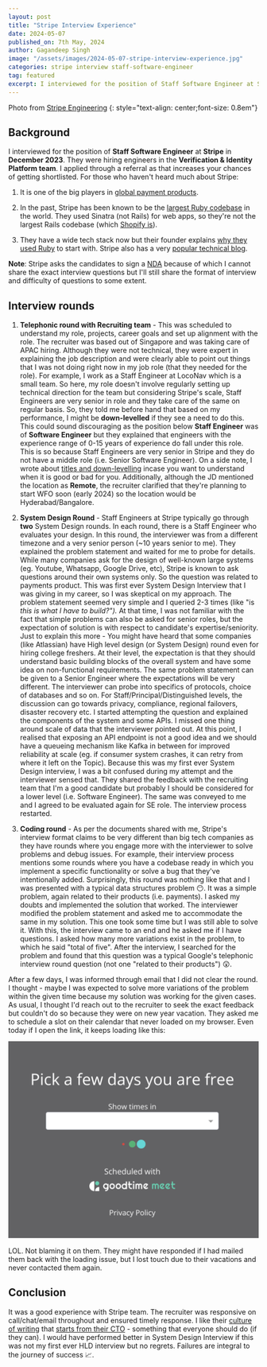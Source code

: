 ```yaml
---
layout: post
title: "Stripe Interview Experience"
date: 2024-05-07
published_on: 7th May, 2024
author: Gagandeep Singh
image: "/assets/images/2024-05-07-stripe-interview-experience.jpg"
categories: stripe interview staff-software-engineer
tag: featured
excerpt: I interviewed for the position of Staff Software Engineer at Stripe in December 2023. They were hiring engineers in the Verification & Identity Platform team.
---
```


Photo from <a href="https://www.google.com/search?sca_esv=87522dea2824ff52&sca_upv=1&sxsrf=ADLYWILkvvPEaLSLta0vbUlLLiSxs0BWaw:1715080024675&q=stripe&uds=ADvngMjTNPKEE-q7I44lun7GC2_xSBJakMDKk-zKP558UX3sGFgOo0obkT031nY191A6wYa4TKscNMz9nP09qudeXs6qjCVIMuAYWsNeUj1s-4H7nT9Qe8VwqZDmCXUj1j6FA1u2k2VYrDv3nso5ytnOUTS-I_q57ncjE0lSWYQOUjGzhq2Q6jSJwajnI5-4O-5SG-GId7Ebxmrab0S7tl0xBLhPcrufYwvgG_qRMVkigo81MJHwaHwu31KwhIxtySTCHOFpjrTG_mwsclx4pnuJ8YDWgoKJb-w717k6A5s5toPiq-guPtM&udm=2&prmd=isvnmbtz&sa=X&ved=2ahUKEwi0_Ib9svuFAxWybmwGHTv9D0QQtKgLegQIDBAB&biw=1496&bih=812&dpr=2#vhid=LKToaxY8zwIc8M&vssid=mosaic">Stripe Engineering</a>
{: style="text-align: center;font-size: 0.8em"}


## Background

I interviewed for the position of **Staff Software Engineer** at **Stripe** in **December 2023**. They were hiring engineers in the **Verification & Identity Platform team**. I applied through a referral as that increases your chances of getting shortlisted. For those who haven't heard much about Stripe:

1. It is one of the big players in [global payment products](https://docs.stripe.com/products).

2. In the past, Stripe has been known to be the [largest Ruby codebase](https://www.linkedin.com/posts/gergelyorosz_stripe-softwareengineering-activity-7140426202174967808-xDQE/) in the world. They used Sinatra (not Rails) for web apps, so they're not the largest Rails codebase (which [Shopify is](https://shopify.engineering/shopify-monolith#:~:text=Our%20main%20monolith%20is%20one,of%20developers%20currently%20adding%20features.)).

3. They have a wide tech stack now but their founder explains [why they used Ruby](https://www.quora.com/Why-did-Stripe-choose-to-use-Ruby-for-its-backend-language) to start with. Stripe also has a very [popular technical blog](https://stripe.com/blog/engineering).


**Note**: Stripe asks the candidates to sign a [NDA](https://news.ycombinator.com/item?id=1952848) because of which I cannot share the exact interview questions but I'll still share the format of interview and difficulty of questions to some extent.

## Interview rounds

1. **Telephonic round with Recruiting team** - This was scheduled to understand my role, projects, career goals and set up alignment with the role. The recruiter was based out of Singapore and was taking care of APAC hiring. Although they were not technical, they were expert in explaining the job description and were clearly able to point out things that I was not doing right now in my job role (that they needed for the role). For example, I work as a Staff Engineer at LocoNav which is a small team. So here, my role doesn't involve regularly setting up technical direction for the team but considering Stripe's scale, Staff Engineers are very senior in role and they take care of the same on regular basis. So, they told me before hand that based on my performance, I might be **down-levelled** if they see a need to do this. This could sound discouraging as the position below **Staff Engineer** was of **Software Engineer** but they explained that engineers with the experience range of 0-15 years of experience do fall under this role. This is so because Staff Engineers are very senior in Stripe and they do not have a middle role (i.e. Senior Software Engineer).
    On a side note, I wrote about [titles and down-levelling](https://blog.gagan93.me/titles-inflation-and-down-levelling) incase you want to understand when it is good or bad for you. Additionally, although the JD mentioned the location as **Remote**, the recruiter clarified that they're planning to start WFO soon (early 2024) so the location would be Hyderabad/Bangalore.

2. **System Design Round** - Staff Engineers at Stripe typically go through **two** System Design rounds. In each round, there is a Staff Engineer who evaluates your design. In this round, the interviewer was from a different timezone and a very senior person (~10 years senior to me). They explained the problem statement and waited for me to probe for details. While many companies ask for the design of well-known large systems (eg. Youtube, Whatsapp, Google Drive, etc), Stripe is known to ask questions around their own systems only. So the question was related to payments product. This was first ever System Design Interview that I was giving in my career, so I was skeptical on my approach. The problem statement seemed very simple and I queried 2-3 times (like "is *this is what I have to build?").* At that time, I was not familiar with the fact that simple problems can also be asked for senior roles, but the expectation of solution is with respect to candidate's expertise/seniority. Just to explain this more - You might have heard that some companies (like Atlassian) have High level design (or System Design) round even for hiring college freshers. At their level, the expectation is that they should understand basic building blocks of the overall system and have some idea on non-functional requirements. The same problem statement can be given to a Senior Engineer where the expectations will be very different. The interviewer can probe into specifics of protocols, choice of databases and so on. For Staff/Principal/Distinguished levels, the discussion can go towards privacy, compliance, regional failovers, disaster recovery etc. I started attempting the question and explained the components of the system and some APIs. I missed one thing around scale of data that the interviewer pointed out. At this point, I realised that exposing an API endpoint is not a good idea and we should have a queueing mechanism like Kafka in between for improved reliability at scale (eg. if consumer system crashes, it can retry from where it left on the Topic).
    Because this was my first ever System Design interview, I was a bit confused during my attempt and the interviewer sensed that. They shared the feedback with the recruiting team that I'm a good candidate but probably I should be considered for a lower level (i.e. Software Engineer). The same was conveyed to me and I agreed to be evaluated again for SE role. The interview process restarted.

3. **Coding round** - As per the documents shared with me, Stripe's interview format claims to be very different than big tech companies as they have rounds where you engage more with the interviewer to solve problems and debug issues. For example, their interview process mentions some rounds where you have a codebase ready in which you implement a specific functionality or solve a bug that they've intentionally added. Surprisingly, this round was nothing like that and I was presented with a typical data structures problem 😶. It was a simple problem, again related to their products (i.e. payments). I asked my doubts and implemented the solution that worked. The interviewer modified the problem statement and asked me to accommodate the same in my solution. This one took some time but I was still able to solve it. With this, the interview came to an end and he asked me if I have questions. I asked how many more variations exist in the problem, to which he said "total of five". After the interview, I searched for the problem and found that this question was a typical Google's telephonic interview round question (not one "related to their products") 😲.


After a few days, I was informed through email that I did not clear the round. I thought - maybe I was expected to solve more variations of the problem within the given time because my solution was working for the given cases. As usual, I thought I'd reach out to the recruiter to seek the exact feedback but couldn't do so because they were on new year vacation. They asked me to schedule a slot on their calendar that never loaded on my browser. Even today if I open the link, it keeps loading like this:

![scheduler](/blog/assets/images/2024-05-07-stripe-goodtime.jpg)

LOL. Not blaming it on them. They might have responded if I had mailed them back with the loading issue, but I lost touch due to their vacations and never contacted them again.

## Conclusion

It was a good experience with Stripe team. The recruiter was responsive on call/chat/email throughout and ensured timely response. I like their [culture of writing](https://newsletter.pragmaticengineer.com/p/stripe-part-2) that [starts from their CTO](https://www.linkedin.com/posts/gagan93_culture-writing-team-activity-7170322475212374016-UjEc?utm_source=share&utm_medium=member_desktop) - something that everyone should do (if they can). I would have performed better in System Design Interview if this was not my first ever HLD interview but no regrets. Failures are integral to the journey of success 📈.
